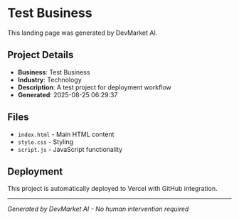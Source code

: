 # Test Business

This landing page was generated by DevMarket AI.

## Project Details
- **Business**: Test Business
- **Industry**: Technology
- **Description**: A test project for deployment workflow
- **Generated**: 2025-08-25 06:29:37

## Files
- `index.html` - Main HTML content
- `style.css` - Styling
- `script.js` - JavaScript functionality

## Deployment
This project is automatically deployed to Vercel with GitHub integration.

---
*Generated by DevMarket AI - No human intervention required*
